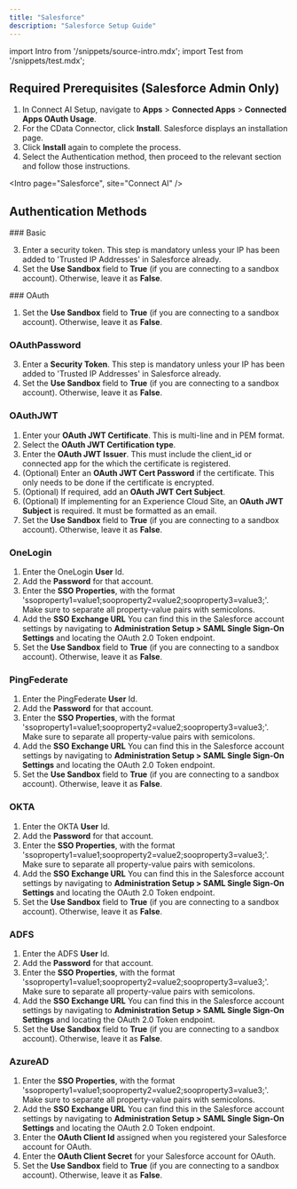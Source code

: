 ```yaml
---
title: "Salesforce"
description: "Salesforce Setup Guide"
---
```


import Intro from '/snippets/source-intro.mdx';
import Test from '/snippets/test.mdx';

## Required Prerequisites (Salesforce Admin Only)

1. In Connect AI Setup, navigate to **Apps** \> **Connected Apps** \> **Connected Apps OAuth Usage**.
2. For the CData Connector, click **Install**. Salesforce displays an installation page.
3. Click **Install** again to complete the process.
5. Select the Authentication method, then proceed to the relevant section and follow those instructions.

<Intro page="Salesforce", site="Connect AI" />

## Authentication Methods

<Accordion title="Basic">
### Basic

3. Enter a security token. This step is mandatory unless your IP has been added to 'Trusted IP Addresses' in Salesforce already.
4. Set the **Use Sandbox** field to **True** (if you are connecting to a sandbox account). Otherwise, leave it as **False**.
</Accordion>

<Accordion title="OAuth">
### OAuth

1. Set the **Use Sandbox** field to **True** (if you are connecting to a sandbox account). Otherwise, leave it as **False**.

</Accordion>

### OAuthPassword

3. Enter a **Security Token**. This step is mandatory unless your IP has been added to 'Trusted IP Addresses' in Salesforce already.
4. Set the **Use Sandbox** field to **True** (if you are connecting to a sandbox account). Otherwise, leave it as **False**.

### OAuthJWT

1. Enter your **OAuth JWT Certificate**. This is multi-line and in PEM format.
2. Select the **OAuth JWT Certification type**.
3. Enter the **OAuth JWT Issuer**. This must include the client_id or connected app for the which the certificate is registered.
4. (Optional) Enter an **OAuth JWT Cert Password** if the certificate. This only needs to be done if the certificate is encrypted.
5. (Optional) If required, add an **OAuth JWT Cert Subject**.
6. (Optional) If implementing for an Experience Cloud Site, an **OAuth JWT Subject** is required. It must be formatted as an email.
7. Set the **Use Sandbox** field to **True** (if you are connecting to a sandbox account). Otherwise, leave it as **False**.

### OneLogin

1. Enter the OneLogin **User** Id.
2. Add the **Password** for that account.
3. Enter the **SSO Properties**, with the format 'ssoproperty1=value1;sooproperty2=value2;sooproperty3=value3;'. Make sure to separate all property-value pairs with semicolons.
4. Add the **SSO Exchange URL** You can find this in the Salesforce account settings by navigating to **Administration Setup \> SAML Single Sign-On Settings** and locating the OAuth 2.0 Token endpoint.
5. Set the **Use Sandbox** field to **True** (if you are connecting to a sandbox account). Otherwise, leave it as **False**.

### PingFederate

1. Enter the PingFederate **User** Id.
2. Add the **Password** for that account.
3. Enter the **SSO Properties**, with the format 'ssoproperty1=value1;sooproperty2=value2;sooproperty3=value3;'. Make sure to separate all property-value pairs with semicolons.
4. Add the **SSO Exchange URL** You can find this in the Salesforce account settings by navigating to **Administration Setup \> SAML Single Sign-On Settings** and locating the OAuth 2.0 Token endpoint.
5. Set the **Use Sandbox** field to **True** (if you are connecting to a sandbox account). Otherwise, leave it as **False**.

### OKTA

1. Enter the OKTA **User** Id.
2. Add the **Password** for that account.
3. Enter the **SSO Properties**, with the format 'ssoproperty1=value1;sooproperty2=value2;sooproperty3=value3;'. Make sure to separate all property-value pairs with semicolons.
4. Add the **SSO Exchange URL** You can find this in the Salesforce account settings by navigating to **Administration Setup \> SAML Single Sign-On Settings** and locating the OAuth 2.0 Token endpoint.
5. Set the **Use Sandbox** field to **True** (if you are connecting to a sandbox account). Otherwise, leave it as **False**.

### ADFS

1. Enter the ADFS **User** Id.
2. Add the **Password** for that account.
3. Enter the **SSO Properties**, with the format 'ssoproperty1=value1;sooproperty2=value2;sooproperty3=value3;'. Make sure to separate all property-value pairs with semicolons.
4. Add the **SSO Exchange URL** You can find this in the Salesforce account settings by navigating to **Administration Setup \> SAML Single Sign-On Settings** and locating the OAuth 2.0 Token endpoint.
5. Set the **Use Sandbox** field to **True** (if you are connecting to a sandbox account). Otherwise, leave it as **False**.

### AzureAD

1. Enter the **SSO Properties**, with the format 'ssoproperty1=value1;sooproperty2=value2;sooproperty3=value3;'. Make sure to separate all property-value pairs with semicolons.
2. Add the **SSO Exchange URL** You can find this in the Salesforce account settings by navigating to **Administration Setup \> SAML Single Sign-On Settings** and locating the OAuth 2.0 Token endpoint.
3. Enter the **OAuth Client Id** assigned when you registered your Salesforce account for OAuth.
4. Enter the **OAuth Client Secret** for your Salesforce account for OAuth.
5. Set the **Use Sandbox** field to **True** (if you are connecting to a sandbox account). Otherwise, leave it as **False**.

<Test page="Salesforce" />